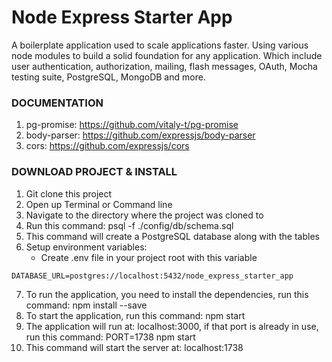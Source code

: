 # Node Express Starter App

A boilerplate application used to scale applications faster. Using various node modules to build a solid foundation for any application. Which include user authentication, authorization, mailing, flash messages, OAuth, Mocha testing suite, PostgreSQL, MongoDB and more.


### DOCUMENTATION
1. pg-promise: https://github.com/vitaly-t/pg-promise
2. body-parser: https://github.com/expressjs/body-parser
3. cors: https://github.com/expressjs/cors

### DOWNLOAD PROJECT & INSTALL
1. Git clone this project
2. Open up Terminal or Command line
3. Navigate to the directory where the project was cloned to
4. Run this command: psql -f ./config/db/schema.sql
5. This command will create a PostgreSQL database along with the tables
6. Setup environment variables:
    * Create .env file in your project root with this variable
```
DATABASE_URL=postgres://localhost:5432/node_express_starter_app
```
7. To run the application, you need to install the dependencies, run this command: npm install --save
8. To start the application, run this command: npm start
9. The application will run at: localhost:3000, if that port is already in use, run this command: PORT=1738 npm start
10. This command will start the server at: localhost:1738